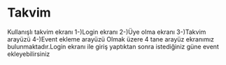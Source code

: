 # Takvim
Kullanışlı takvim ekranı
1-)Login ekranı
2-)Üye olma ekranı
3-)Takvim arayüzü
4-)Event ekleme arayüzü
Olmak üzere 4 tane arayüz ekranımız bulunmaktadır.Login ekranı ile giriş yaptıktan sonra istediğiniz güne event ekleyebilirsiniz

